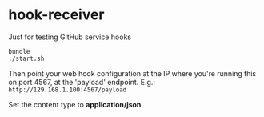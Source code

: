 hook-receiver
=============

Just for testing GitHub service hooks

```
bundle
./start.sh
```

Then point your web hook configuration at the IP where you're running this on port 4567, at the 'payload' endpoint. E.g.: `http://129.168.1.100:4567/payload`

Set the content type to **application/json**

